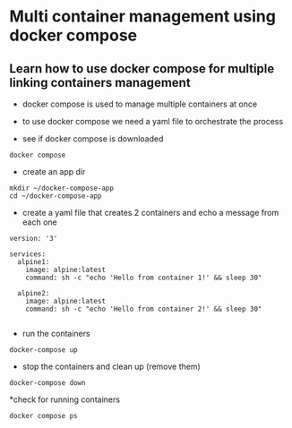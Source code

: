 # Multi container management using docker compose 
## Learn how to use docker compose for multiple linking containers management 

* docker compose  is used to manage multiple containers at once 

* to use docker compose we need a yaml file to orchestrate the process 

* see if docker compose is downloaded
```
docker compose
```
* create an app dir
```
mkdir ~/docker-compose-app
cd ~/docker-compose-app
```
* create a yaml file that creates 2 containers and echo a message from each one
```
version: '3'

services:
  alpine1:
    image: alpine:latest
    command: sh -c "echo 'Hello from container 1!' && sleep 30"
    
  alpine2:
    image: alpine:latest
    command: sh -c "echo 'Hello from container 2!' && sleep 30"
  
```

* run the  containers
```
docker-compose up
```  
* stop the containers and clean up (remove them)
```
docker-compose down
```
*check for running containers
```
docker compose ps 
```

